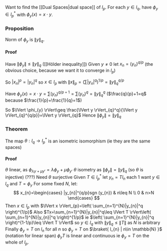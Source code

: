 Want to find the [[Dual Spaces|dual space]] of $l_{p}$.
For each $y\in l_{q}$, have $\phi_{y}\in l_{p}^{*}$ with $\phi_{y}(x)=x\cdot y$.

### Proposition
Norm of $\phi_y$ is $\lVert y \rVert_{q}$.
#### Proof
Have $\lVert \phi_{y} \rVert\leq \lVert y \rVert_{q}$ ([[Hölder inequality]])
Given $y\neq 0$ let $x_{n}=(y_{n})^{q/p}$ (the obvious choice, because we want it to converge in $l_{p}$)

So $|x_{n}|^p=|y_{n}|^q$ so $x\in l_{p}$ with $\lVert x \rVert_{p}=\left( \sum|y_{n}|^q \right)^{1/p}=\lVert y \rVert_{q}^{q/p}$

Have $\phi_{y}(x)=x\cdot y=\sum(y_{n})^{q/p+1}=\sum(y_{n})^q=\lVert y \rVert_{q}^q$ 
($\frac{q}{p}+1=q$ because $\frac{1}{p}+\frac{1}{q}=1$)

So $\lVert \phi_{y} \rVert\geq \frac{\lVert y \rVert_{q}^q}{\lVert y \rVert_{q}^{q/p}}=\lVert y \rVert_{q}$
Hence $\lVert \phi_{y} \rVert=\lVert y \rVert_{q}$

### Theorem
The map $\theta:l_{q}\to l_{p}^{*}$ is an isometric isomorphism (ie they are the same spaces)
#### Proof
$\theta$ linear, as $\phi_{\lambda y+\mu y'}=\lambda \phi_{y}+\mu \phi_{y'}$
$\theta$ isometry as $\lVert \phi_{y} \rVert=\lVert y \rVert_{q}$ (so $\theta$ is injective) (???)
Need $\theta$ surjective
Given $T\in l_{p}^{*}$ let $y_{n}=Tl_{n}$ each 1 
want $y\in l_{q}$ and $T=\phi_{y}$
For some fixed $N$, let:
$$
x_{n}=\begin{cases}
|y_{n}|^{q/p}sgn (y_{n}) & n\leq N \\
0 & n>N
\end{cases}
$$
Then $x \in l_{p}$ with $\lVert x \rVert_{p}=\left( \sum_{n=1}^{N}|y_{n}|^q \right)^{1/p}$
Also $Tx=\sum_{n=1}^{N}|y_{n}|^q\leq \lVert T \rVert\left( \sum_{n=1}^{N}|y_{n}|^q \right)^{1/p}$
ie $\left( \sum_{n=1}^{N}|y_{n}|^q \right)^{1-1/p}\leq \lVert T \rVert$ so $y\in l_{q}$ with $\lVert y \rVert_{q}\leq \lVert T \rVert$ as $N$ is arbitrary
Finally $\phi_{y}=T$ on $l_{n}$ for all $n$
so $\phi _y=T$ on $\braket{ l_{n} | n\in \mathbb{N} }$ (notation for linear span)
$\phi_{y}T$ is linear and continuous
ie $\phi_{y}=T$ on the whole of $l_{p}$.